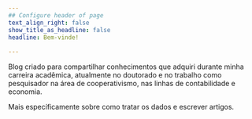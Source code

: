 ```yaml
---
## Configure header of page
text_align_right: false
show_title_as_headline: false
headline: Bem-vinde!
  
---
```


<!-- this is a subheadline -->

Blog criado para compartilhar conhecimentos que adquiri durante minha carreira acadêmica, atualmente no doutorado e no trabalho como pesquisador na área de cooperativismo, nas linhas de contabilidade e economia.

Mais específicamente sobre como tratar os dados e escrever artigos.
